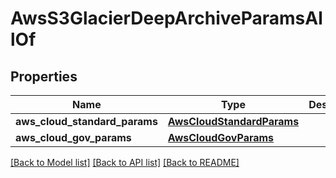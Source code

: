 # AwsS3GlacierDeepArchiveParamsAllOf


## Properties
Name | Type | Description | Notes
------------ | ------------- | ------------- | -------------
**aws_cloud_standard_params** | [**AwsCloudStandardParams**](AwsCloudStandardParams.md) |  | [optional] 
**aws_cloud_gov_params** | [**AwsCloudGovParams**](AwsCloudGovParams.md) |  | [optional] 

[[Back to Model list]](../README.md#documentation-for-models) [[Back to API list]](../README.md#documentation-for-api-endpoints) [[Back to README]](../README.md)



